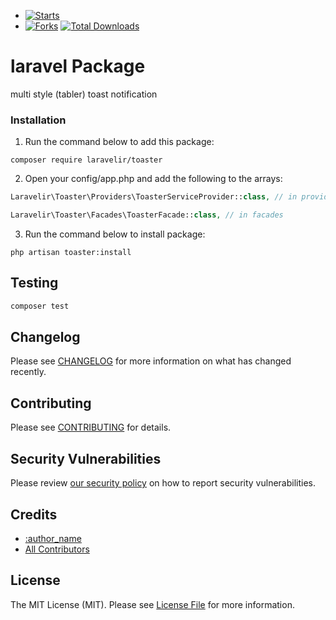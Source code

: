 - [![Starts](https://img.shields.io/github/stars/laravelir/toaster?style=flat&logo=github)](https://github.com/laravelir/toaster/forks)
- [![Forks](https://img.shields.io/github/forks/laravelir/toaster?style=flat&logo=github)](https://github.com/laravelir/toaster/stargazers)
  [![Total Downloads](https://img.shields.io/packagist/dt/laravelir/toaster.svg?style=flat-square)](https://packagist.org/laravelir/toaster)


# laravel Package

multi style (tabler) toast notification


### Installation

1. Run the command below to add this package:

```
composer require laravelir/toaster
```

2. Open your config/app.php and add the following to the arrays:

```php
Laravelir\Toaster\Providers\ToasterServiceProvider::class, // in providers
```

```php
Laravelir\Toaster\Facades\ToasterFacade::class, // in facades
```

3. Run the command below to install package:

```
php artisan toaster:install
```


## Testing

```bash
composer test
```

## Changelog

Please see [CHANGELOG](CHANGELOG.md) for more information on what has changed recently.

## Contributing

Please see [CONTRIBUTING](.github/CONTRIBUTING.md) for details.

## Security Vulnerabilities

Please review [our security policy](../../security/policy) on how to report security vulnerabilities.

## Credits

- [:author_name](https://github.com/:author_username)
- [All Contributors](../../contributors)

## License

The MIT License (MIT). Please see [License File](LICENSE.md) for more information.
